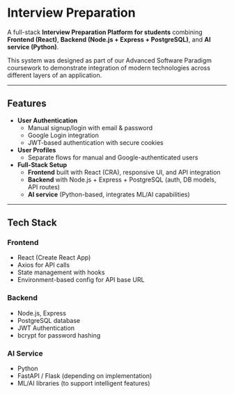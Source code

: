 # Interview Preparation

A full-stack **Interview Preparation Platform for students** combining **Frontend (React)**, **Backend (Node.js + Express + PostgreSQL)**, and **AI service (Python)**.  

This system was designed as part of our Advanced Software Paradigm coursework to demonstrate integration of modern technologies across different layers of an application.

---

## Features

- **User Authentication**
  - Manual signup/login with email & password
  - Google Login integration
  - JWT-based authentication with secure cookies
- **User Profiles**
  - Separate flows for manual and Google-authenticated users
- **Full-Stack Setup**
  - **Frontend** built with React (CRA), responsive UI, and API integration
  - **Backend** with Node.js + Express + PostgreSQL (auth, DB models, API routes)
  - **AI service** (Python-based, integrates ML/AI capabilities)

---

## Tech Stack

### Frontend
- React (Create React App)
- Axios for API calls
- State management with hooks
- Environment-based config for API base URL

### Backend
- Node.js, Express
- PostgreSQL database
- JWT Authentication
- bcrypt for password hashing

### AI Service
- Python
- FastAPI / Flask (depending on implementation)
- ML/AI libraries (to support intelligent features)

